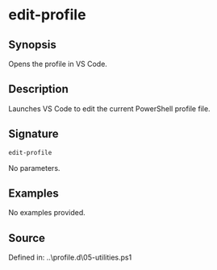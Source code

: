 # edit-profile

## Synopsis

Opens the profile in VS Code.

## Description

Launches VS Code to edit the current PowerShell profile file.

## Signature

```powershell
edit-profile
```

No parameters.

## Examples

No examples provided.

## Source

Defined in: ..\profile.d\05-utilities.ps1
